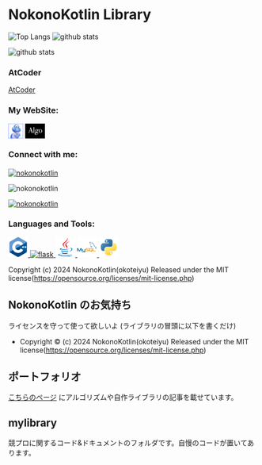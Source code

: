 # NokonoKotlin Library


<!-- github ステータス -->
<p align="left">
	 <img alt="Top Langs" height="160px" src="https://github-readme-stats.vercel.app/api/top-langs/?username=NokonoKotlin&layout=compact&count_private=true&show_icons=true&theme=tokyonight" />
	<img alt="github stats" height="160px" src="https://github-readme-stats.vercel.app/api?username=NokonoKotlin&theme=tokyonight&show_icons=ture" />
</p>

<p align="left">
	<img alt="github stats" height="100px" src="https://github-profile-trophy.vercel.app/?username=NokonoKotlin&theme=tokyonight&column=7" />
</p>



<h3>AtCoder</h3>
<p>
    <a href = "https://atcoder.jp/users/NokonoKotlin" > AtCoder </a>
</p>


<h3 align="left">My WebSite:</h3>
<p align="left">
	<a href="https://nokonokotlin.github.io/Home/index.html" target="blank"><img align="center"
	alt="nokonokotlin" height="30" width="30" src = "./static/images/NokonoKotlin.jpeg"></a>  
	<a href="https://nokonokotlin.github.io/Home/Contents/Study/index.html" target="blank"><img align="center"
	alt="nokonokotlin" height="30" width="40" src = "./static/images/Algo.jpeg"></a>
</p>





<h3 align="left">Connect with me:</h3>
<p align="left">
	<a href="https://twitter.com/nokonokotlin" target="blank"><img align="center" src="https://raw.githubusercontent.com/rahuldkjain/github-profile-readme-generator/master/src/images/icons/Social/twitter.svg" alt="nokonokotlin" height="30" width="40" /></a>
</p>




<p align="left"> <img src="https://komarev.com/ghpvc/?username=nokonokotlin&label=Profile%20views&color=0e75b6&style=flat" alt="nokonokotlin" /> </p>

<p align="left"> <a href="https://twitter.com/nokonokotlin" target="blank"><img src="https://img.shields.io/twitter/follow/nokonokotlin?logo=twitter&style=for-the-badge" alt="nokonokotlin" /></a> </p>







<h3 align="left">Languages and Tools:</h3>
<p align="left"> 
	<a href="https://www.w3schools.com/cpp/" target="_blank" rel="noreferrer"> <img src="https://raw.githubusercontent.com/devicons/devicon/master/icons/cplusplus/cplusplus-original.svg" alt="cplusplus" width="40" height="40"/> </a> <a href="https://flask.palletsprojects.com/" target="_blank" rel="noreferrer"> <img src="https://www.vectorlogo.zone/logos/pocoo_flask/pocoo_flask-icon.svg" alt="flask" width="40" height="40"/> </a> 
	<a href="https://www.java.com" target="_blank" rel="noreferrer"> <img src="https://raw.githubusercontent.com/devicons/devicon/master/icons/java/java-original.svg" alt="java" width="40" height="40"/> </a> <a href="https://www.mysql.com/" target="_blank" rel="noreferrer"> <img src="https://raw.githubusercontent.com/devicons/devicon/master/icons/mysql/mysql-original-wordmark.svg" alt="mysql" width="40" height="40"/> </a> 
	<a href="https://www.python.org" target="_blank" rel="noreferrer"> <img src="https://raw.githubusercontent.com/devicons/devicon/master/icons/python/python-original.svg" alt="python" width="40" height="40"/> </a> 
</p>


Copyright (c) 2024 NokonoKotlin(okoteiyu) Released under the MIT license(https://opensource.org/licenses/mit-license.php)


## NokonoKotlin のお気持ち
ライセンスを守って使って欲しいよ (ライブラリの冒頭に以下を書くだけ)
- Copyright ©️ (c) 2024 NokonoKotlin(okoteiyu) Released under the MIT license(https://opensource.org/licenses/mit-license.php)



## ポートフォリオ

<a href = "https://nokonokotlin.github.io/Home/Contents/Study/index.html">こちらのページ</a> にアルゴリズムや自作ライブラリの記事を載せています。


## mylibrary

競プロに関するコード&ドキュメントのフォルダです。自慢のコードが置いてあります。


